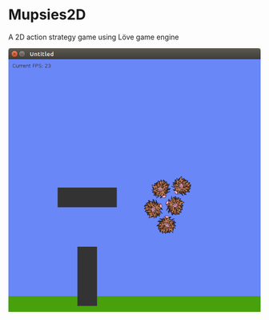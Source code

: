 # Mupsies2D
A 2D action strategy game using Löve game engine

![Unable to load File](screenshot.png?raw=true "Screenshot")